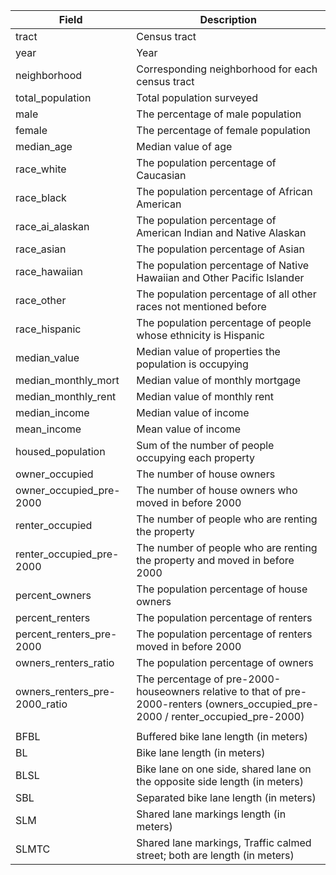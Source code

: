 | Field                             | Description                                                       |
| --------------------------------- | ----------------------------------------------------------------- |
| tract                             | Census tract                                                      |
| year                              | Year                                                              |
| neighborhood                      | Corresponding neighborhood for each census tract                  |
| total_population                  | Total population surveyed                                         |
| male                              | The percentage of male population                                 |
| female                            | The percentage of female population                               |
| median_age                        | Median value of age                                               |
| race_white                        | The population percentage of Caucasian                            |
| race_black                        | The population percentage of African American                     |
| race_ai_alaskan                   | The population percentage of American Indian and Native Alaskan   |
| race_asian                        | The population percentage of Asian                                |
| race_hawaiian                     | The population percentage of Native Hawaiian and Other Pacific Islander |
| race_other                        | The population percentage of all other races not mentioned before |
| race_hispanic                     | The population percentage of people whose ethnicity is Hispanic   |
| median_value                      | Median value of properties the population is occupying            |
| median_monthly_mort               | Median value of monthly mortgage                                   |
| median_monthly_rent               | Median value of monthly rent                                       |
| median_income                     | Median value of income                                             |
| mean_income                       | Mean value of income                                               |
| housed_population                 | Sum of the number of people occupying each property                |
| owner_occupied                    | The number of house owners                                         |
| owner_occupied_pre-2000           | The number of house owners who moved in before 2000                |
| renter_occupied                   | The number of people who are renting the property                  |
| renter_occupied_pre-2000          | The number of people who are renting the property and moved in before 2000 |
| percent_owners                    | The population percentage of house owners                          |
| percent_renters                   | The population percentage of renters                               |
| percent_renters_pre-2000          | The population percentage of renters moved in before 2000          |
| owners_renters_ratio              | The population percentage of owners                                |
| owners_renters_pre-2000_ratio     | The percentage of pre-2000-houseowners relative to that of pre-2000-renters (owners_occupied_pre-2000 / renter_occupied_pre-2000) |
|                                   |                                                                   |
| BFBL                              | Buffered bike lane length (in meters)                              |
| BL                                | Bike lane length (in meters)                                       |
| BLSL                              | Bike lane on one side, shared lane on the opposite side length (in meters) |
| SBL                               | Separated bike lane length (in meters)                             |
| SLM                               | Shared lane markings length (in meters)                            |
| SLMTC                             | Shared lane markings, Traffic calmed street; both are length (in meters) |
